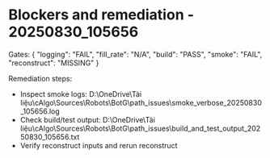 ﻿# Blockers and remediation - 20250830_105656
Gates:
{
    "logging":  "FAIL",
    "fill_rate":  "N/A",
    "build":  "PASS",
    "smoke":  "FAIL",
    "reconstruct":  "MISSING"
}

Remediation steps:
- Inspect smoke logs: D:\OneDrive\Tài liệu\cAlgo\Sources\Robots\BotG\path_issues\smoke_verbose_20250830_105656.log
- Check build/test output: D:\OneDrive\Tài liệu\cAlgo\Sources\Robots\BotG\path_issues\build_and_test_output_20250830_105656.txt
- Verify reconstruct inputs and rerun reconstruct
